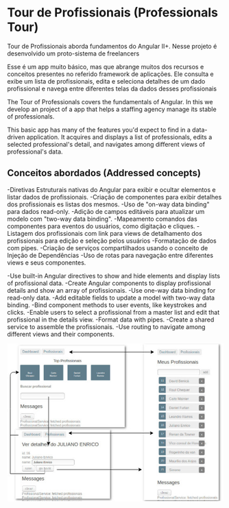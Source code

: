 # Tour de Profissionais (Professionals Tour)

Tour de Profissionais aborda fundamentos do Angular II+.
Nesse projeto é desenvolvido um proto-sistema de freelancers

Esse é um app muito básico, mas que abrange muitos dos recursos e conceitos presentes no referido framework de aplicações. Ele consulta e exibe um lista de profissionais, edita e seleciona detalhes de um dado profissional e navega entre diferentes telas da dados desses profissionais

The Tour of Professionals covers the fundamentals of Angular.
In this we develop an project of a app that helps a staffing agency manage its stable of professionals.

This basic app has many of the features you'd expect to find in a data-driven application. It acquires and displays a list of professionals, edits a selected professional's detail, and navigates among different views of professional's data.

## Conceitos abordados (Addressed concepts)


-Diretivas Estruturais nativas do Angular para exibir e ocultar elementos e listar dados de profissionais.
-Criação de componentes para exibir detalhes dos profissionais es listas dos mesmos.
-Uso de "on-way data binding" para dados read-only.
-Adição de campos editáveis para atualizar um modelo com "two-way data binding".
-Mapeamento comandos das componentes para eventos do usuários, como digitação e cliques.
-Listagem dos profissionais com link para views de detalhamento dos profissionais para edição e seleção pelos usuários
-Formatação de dados com pipes.
-Criação de serviços compartilhados usando o conceito de Injeção de Dependências
-Uso de rotas para navegação entre diferentes views e seus componentes.


-Use built-in Angular directives to show and hide elements and display lists of profissional data.
-Create Angular components to display profissional details and show an array of profissionais.
-Use one-way data binding for read-only data.
-Add editable fields to update a model with two-way data binding.
-Bind component methods to user events, like keystrokes and clicks.
-Enable users to select a profissional from a master list and edit that profissional in the details view.
-Format data with pipes.
-Create a shared service to assemble the profissionais.
-Use routing to navigate among different views and their components.

![alt text](https://github.com/jhsalves/ng-Tour-de-Profissionais/blob/master/angular-profissionais.jpg)